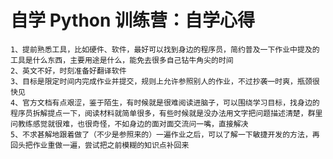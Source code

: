 # 自学 Python 训练营：自学心得
    1、提前熟悉工具，比如硬件、软件，最好可以找到身边的程序员，简约普及一下作业中提及的工具是什么东西，主要用途是什么，能免去很多自己钻牛角尖的时间
    2、英文不好，时刻准备好翻译软件
    3、目标是限定时间内完成作业并提交，规则上允许参照别人的作业，不过抄袭一时爽，瓶颈很快见
    4、官方文档有点艰涩，鉴于陌生，有时候就是很难阅读进脑子，可以围绕学习目标，找身边的程序员拆解提点一下，阅读材料就简单很多，有些时候就是没办法用文字把问题描述清楚，群里问教练感觉就很难，也很奇怪，不如身边的面对面交流问一嘴，直接解决
    5、不求甚解地跟着做了（不少是参照来的）一遍作业之后，可以了解一下敏捷开发的方法，再回头把作业重做一遍，尝试把之前模糊的知识点补回来



